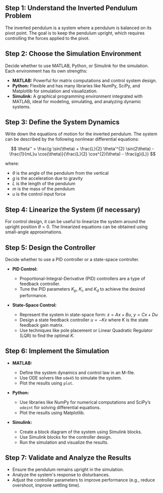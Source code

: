 ## Step 1: Understand the Inverted Pendulum Problem
The inverted pendulum is a system where a pendulum is balanced on its pivot point. The goal is to keep the pendulum upright, which requires controlling the forces applied to the pivot.

## Step 2: Choose the Simulation Environment
Decide whether to use MATLAB, Python, or Simulink for the simulation. Each environment has its own strengths:

- **MATLAB:** Powerful for matrix computations and control system design.
- **Python:** Flexible and has many libraries like NumPy, SciPy, and Matplotlib for simulation and visualization.
- **Simulink:** A graphical programming environment integrated with MATLAB, ideal for modeling, simulating, and analyzing dynamic systems.

## Step 3: Define the System Dynamics
Write down the equations of motion for the inverted pendulum. The system can be described by the following nonlinear differential equations:

$$
\theta'' = \frac{g \sin(\theta) + \frac{L}{2} \theta'^{2} \sin(2\theta) - \frac{1}{mL}u \cos(\theta)}{\frac{L}{2} \cos^{2}(\theta) - \frac{g}{L}}
$$

where:
- $\theta$ is the angle of the pendulum from the vertical
- $g$ is the acceleration due to gravity
- $L$ is the length of the pendulum
- $m$ is the mass of the pendulum
- $u$ is the control input force

## Step 4: Linearize the System (if necessary)
For control design, it can be useful to linearize the system around the upright position $\theta = 0$. The linearized equations can be obtained using small-angle approximations.

## Step 5: Design the Controller
Decide whether to use a PID controller or a state-space controller.

- **PID Control:**
  - Proportional-Integral-Derivative (PID) controllers are a type of feedback controller.
  - Tune the PID parameters $K_p$, $K_i$, and $K_d$ to achieve the desired performance.

- **State-Space Control:**
  - Represent the system in state-space form: $\dot{x} = Ax + Bu$, $y = Cx + Du$
  - Design a state feedback controller $u = -Kx$ where $K$ is the state feedback gain matrix.
  - Use techniques like pole placement or Linear Quadratic Regulator (LQR) to find the optimal $K$.

## Step 6: Implement the Simulation

- **MATLAB:**
  - Define the system dynamics and control law in an M-file.
  - Use ODE solvers like `ode45` to simulate the system.
  - Plot the results using `plot`.

- **Python:**
  - Use libraries like NumPy for numerical computations and SciPy’s `odeint` for solving differential equations.
  - Plot the results using Matplotlib.

- **Simulink:**
  - Create a block diagram of the system using Simulink blocks.
  - Use Simulink blocks for the controller design.
  - Run the simulation and visualize the results.

## Step 7: Validate and Analyze the Results
- Ensure the pendulum remains upright in the simulation.
- Analyze the system's response to disturbances.
- Adjust the controller parameters to improve performance (e.g., reduce overshoot, improve settling time).
